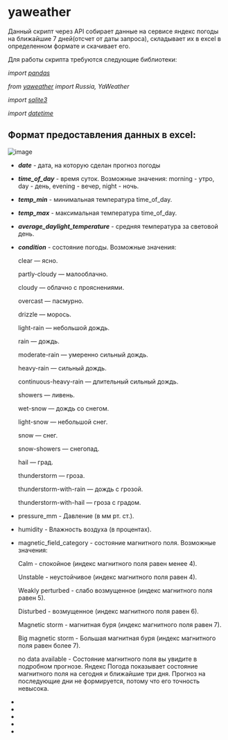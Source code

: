 # yaweather

Данный скрипт через API собирает данные на сервисе яндекс погоды на ближайшие 7 дней(отсчет от даты запроса), складывает их в excel в определенном формате и скачивает его.

Для работы скрипта требуются следующие библиотеки:

*import [pandas](https://pandas.pydata.org/docs/)*

*from [yaweather](https://pypi.org/project/yaweather/) import Russia, YaWeather*

*import [sqlite3](https://docs.python.org/3/library/sqlite3.html)*

*import [datetime](https://docs.python.org/3/library/datetime.html)*

## Формат предоставления данных в excel:

![image](https://user-images.githubusercontent.com/111370737/193848817-e78875ad-96b5-4b36-b651-1e79144d87de.png)

* ***date*** - дата, на которую сделан прогноз погоды
* ***time_of_day*** - время суток. Возможные значения: morning - утро, day - день, evening - вечер, night - ночь.
* ***temp_min*** - минимальная температура time_of_day.
* ***temp_max*** - максимальная температура time_of_day.
* ***average_daylight_temperature*** - средняя температура за световой день.
* ***condition*** - состояние погоды. Возможные значения:


  clear — ясно.

  partly-cloudy — малооблачно.

  cloudy — облачно с прояснениями.

  overcast — пасмурно.

  drizzle — морось.

  light-rain — небольшой дождь.

  rain — дождь.

  moderate-rain — умеренно сильный дождь.

  heavy-rain — сильный дождь.

  continuous-heavy-rain — длительный сильный дождь.

  showers — ливень.

  wet-snow — дождь со снегом.

  light-snow — небольшой снег.

  snow — снег.

  snow-showers — снегопад.

  hail — град.

  thunderstorm — гроза.

  thunderstorm-with-rain — дождь с грозой.

  thunderstorm-with-hail — гроза с градом.

* pressure_mm - Давление (в мм рт. ст.).
* humidity - Влажность воздуха (в процентах).
* magnetic_field_category - состояние магнитного поля. Возможные значения:

  Calm - спокойное (индекс магнитного поля равен менее 4).

  Unstable - неустойчивое (индекс магнитного поля равен 4).

  Weakly perturbed - слабо возмущенное (индекс магнитного поля равен 5).

  Disturbed - возмущенное (индекс магнитного поля равен 6).

  Magnetic storm - магнитная буря (индекс магнитного поля равен 7).

  Big magnetic storm - Большая магнитная буря (индекс магнитного поля равен  более 7).

  no data available - Состояние магнитного поля вы увидите в подробном прогнозе. Яндекс Погода показывает состояние магнитного поля на сегодня и ближайшие                       три дня. Прогноз на последующие дни не формируется, потому что его точность невысока.
*
*
*
*
*
